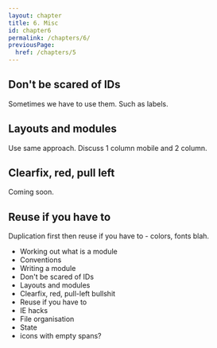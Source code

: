 ```yaml
---
layout: chapter
title: 6. Misc
id: chapter6
permalink: /chapters/6/
previousPage:
  href: /chapters/5
---
```


## Don't be scared of IDs

Sometimes we have to use them. Such as labels.

## Layouts and modules

Use same approach. Discuss 1 column mobile and 2 column.

## Clearfix, red, pull left

Coming soon.

## Reuse if you have to

Duplication first then reuse if you have to - colors, fonts blah.

- Working out what is a module
- Conventions
- Writing a module
- Don't be scared of IDs
- Layouts and modules
- Clearfix, red, pull-left bullshit
- Reuse if you have to
- IE hacks
- File organisation
- State
- icons with empty spans?